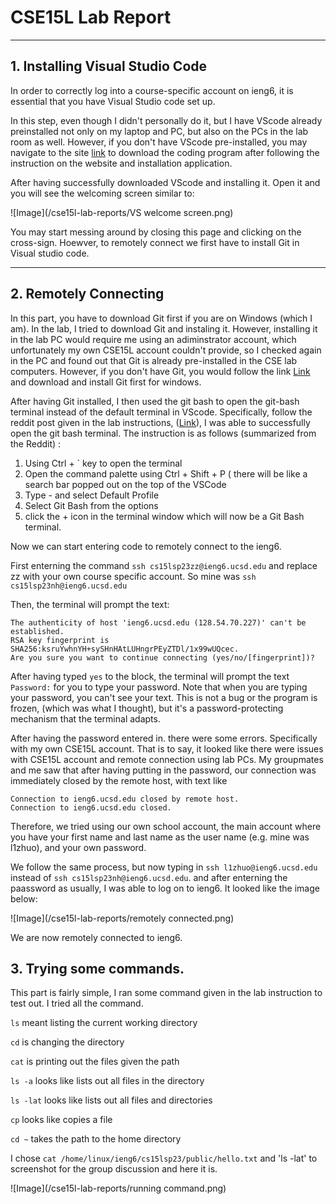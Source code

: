 # **CSE15L Lab Report**

---

## 1. Installing Visual Studio Code

  In order to correctly log into a course-specific account on ieng6, it is essential that you have Visual Studio code set up. 
  
  In this step, even though I didn't personally do it, but I have VScode already preinstalled not only on my laptop and PC, but also on the PCs in the lab room as well. However, if you don't have VScode pre-installed, you may navigate to the site [link](https://code.visualstudio.com/) to download the coding program after following the instruction on the website and installation application. 
  
  After having successfully downloaded VScode and installing it. Open it and you will see the welcoming screen similar to:
  
  ![Image](/cse15l-lab-reports/VS welcome screen.png)
  
  You may start messing around by closing this page and clicking on the cross-sign. Hoewver, to remotely connect we first have to install Git in Visual studio code. 
  
---

## 2. Remotely Connecting

  In this part, you have to download Git first if you are on Windows (which I am). In the lab, I tried to download Git and instaling it. However, installing it in the lab PC would require me using an adiminstrator account, which unfortunately my own CSE15L account couldn't provide, so I checked again in the PC and found out that Git is already pre-installed in the CSE lab computers. However, if you don't have Git, you would follow the link [Link](https://gitforwindows.org/) and download and install Git first for windows.
  
  After having Git installed, I then used the git bash to open the git-bash terminal instead of the default terminal in VScode. Specifically, follow the reddit post given in the lab instructions, ([Link](https://stackoverflow.com/a/50527994)), I was able to successfully open the git bash terminal. The instruction is as follows (summarized from the Reddit)  :
  
  1. Using Ctrl + ` key to open the terminal
  2. Open the command palette using Ctrl + Shift + P ( there will be like a search bar popped out on the top of the VSCode
  3. Type - and select Default Profile
  4. Select Git Bash from the options
  5. click the + icon in the terminal window which will now be a Git Bash terminal.
  
  Now we can start entering code to remotely connect to the ieng6. 
  
  First enterning the command `ssh cs15lsp23zz@ieng6.ucsd.edu`  and replace zz with your own course         specific account. So mine was `ssh cs15lsp23nh@ieng6.ucsd.edu`
  
  Then, the terminal will prompt the text: 
  
  ```
  The authenticity of host 'ieng6.ucsd.edu (128.54.70.227)' can't be established.
  RSA key fingerprint is SHA256:ksruYwhnYH+sySHnHAtLUHngrPEyZTDl/1x99wUQcec.
  Are you sure you want to continue connecting (yes/no/[fingerprint])? 
  ```
  After having typed `yes` to the block, the terminal will prompt the text `Password:` for you to type your password. Note that when you are typing your password, you can't see your text. This is not a bug or the program is frozen, (which was what I thought), but it's a password-protecting mechanism that the terminal adapts.
  
  After having the password entered in. there were some errors. Specifically with my own CSE15L account. That is to say, it looked like there were issues with CSE15L account and remote connection using lab PCs. My groupmates and me saw that after having putting in the password, our connection was immediately closed by the remote host, with text like 
  
  ```
  Connection to ieng6.ucsd.edu closed by remote host.
  Connection to ieng6.ucsd.edu closed.
  ```
  
  Therefore, we tried using our own school account, the main account where you have your first name and last name as the user name (e.g. mine was l1zhuo), and your own password.
  
  We follow the same process, but now typing in `ssh l1zhuo@ieng6.ucsd.edu` instead of `ssh cs15lsp23nh@ieng6.ucsd.edu`. and after enterning the paassword as usually, I was able to log on to ieng6. It looked like the image below:
  
  ![Image](/cse15l-lab-reports/remotely connected.png)
  
  We are now remotely connected to ieng6. 
  
## 3. Trying some commands.

  This part is fairly simple, I ran some command given in the lab instruction to test out.
  I tried all the command.
  
  `ls` meant listing the current working directory
  
  `cd` is changing the directory
  
  `cat` is printing out the files given the path
  
  `ls -a` looks like lists out all files in the directory
  
  `ls -lat` looks like lists out all files and directories 
  
  `cp` looks like copies a file
  
  `cd ~` takes the path to the home directory
  
  I chose `cat /home/linux/ieng6/cs15lsp23/public/hello.txt` and 'ls -lat' to screenshot for the group discussion and here it is.
  
  ![Image](/cse15l-lab-reports/running command.png)
